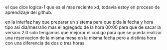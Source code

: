 el que dice logica-1 que es el mas reciente xd, todavia estoy en proceso de aprendizaje del github.


en la interfaz hay que preparar un sistema para que pida la fecha y hora tipo asi dia/mes/año mas el agregado de la hora 00:00 para que de sacar la version 2.0 solo tengamos que mejorar el codigo para que se pueda realizar una reservacion de la misma mesa en la misma fecha pero a distinta hora con una diferencia de dos o tres horas.
